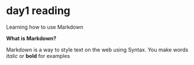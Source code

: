 # day1 reading
Learning how to use Markdown

**What is Markdown?**

Markdown is a way to style text on the web using Syntax. You make words *italic* or **bold** for examples

 
